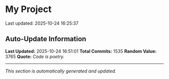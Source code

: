 # My Project


Last updated: 2025-10-24 16:25:37






































































































































































































































































































































































































































































































































































































































































































































































































































































































































































































































































































































































































































































































































































































































































































































































































































































































































































































































































































































































































## Auto-Update Information

**Last Updated:** 2025-10-24 16:51:01
**Total Commits:** 1535
**Random Value:** 3765
**Quote:** _Code is poetry._

---
_This section is automatically generated and updated._